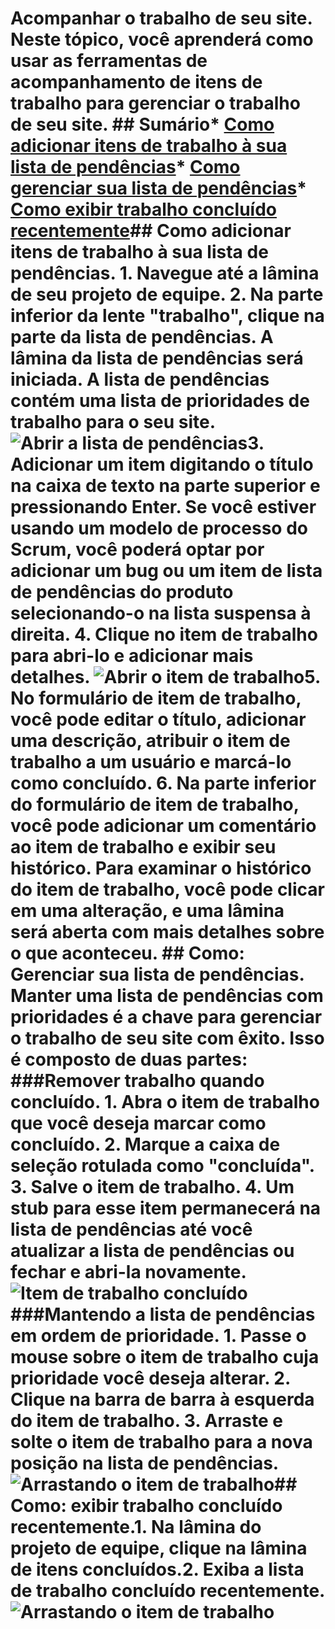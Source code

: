<properties urlDisplayName="Tracking work for your website" pageTitle="Tracking work for your website | Azure" metaKeywords="Visual Studio Online, VSO, work, items, backlog" description="Learn how to track and manage work for your website." metaCanonical="" services="visual-studio-online" documentationCenter="" title="Tracking work for your website" authors="rmarron" solutions="" manager="" editor="" />

<tags ms.service="visual-studio-online" ms.workload="tbd" ms.tgt_pltfrm="ibiza" ms.devlang="na" ms.topic="article" ms.date="01/01/1900" ms.author="rmarron"></tags>

# Acompanhar o trabalho de seu site. Neste tópico, você aprenderá como usar as ferramentas de acompanhamento de itens de trabalho para gerenciar o trabalho de seu site. \#\# Sumário\* [Como adicionar itens de trabalho à sua lista de pendências][Como adicionar itens de trabalho à sua lista de pendências]\* [Como gerenciar sua lista de pendências][Como gerenciar sua lista de pendências]\* [Como exibir trabalho concluído recentemente][Como exibir trabalho concluído recentemente]\#\# Como adicionar itens de trabalho à sua lista de pendências. 1. Navegue até a lâmina de seu projeto de equipe. 2. Na parte inferior da lente "trabalho", clique na parte da lista de pendências. A lâmina da lista de pendências será iniciada. A lista de pendências contém uma lista de prioridades de trabalho para o seu site. ![Abrir a lista de pendências][Abrir a lista de pendências]3. Adicionar um item digitando o título na caixa de texto na parte superior e pressionando Enter. Se você estiver usando um modelo de processo do Scrum, você poderá optar por adicionar um bug ou um item de lista de pendências do produto selecionando-o na lista suspensa à direita. 4. Clique no item de trabalho para abri-lo e adicionar mais detalhes. ![Abrir o item de trabalho][Abrir o item de trabalho]5. No formulário de item de trabalho, você pode editar o título, adicionar uma descrição, atribuir o item de trabalho a um usuário e marcá-lo como concluído. 6. Na parte inferior do formulário de item de trabalho, você pode adicionar um comentário ao item de trabalho e exibir seu histórico. Para examinar o histórico do item de trabalho, você pode clicar em uma alteração, e uma lâmina será aberta com mais detalhes sobre o que aconteceu. \#\# Como: Gerenciar sua lista de pendências. Manter uma lista de pendências com prioridades é a chave para gerenciar o trabalho de seu site com êxito. Isso é composto de duas partes: \#\#\#Remover trabalho quando concluído. 1. Abra o item de trabalho que você deseja marcar como concluído. 2. Marque a caixa de seleção rotulada como "concluída". 3. Salve o item de trabalho. 4. Um stub para esse item permanecerá na lista de pendências até você atualizar a lista de pendências ou fechar e abri-la novamente.![Item de trabalho concluído][Item de trabalho concluído]\#\#\#Mantendo a lista de pendências em ordem de prioridade. 1. Passe o mouse sobre o item de trabalho cuja prioridade você deseja alterar. 2. Clique na barra de barra à esquerda do item de trabalho. 3. Arraste e solte o item de trabalho para a nova posição na lista de pendências.![Arrastando o item de trabalho][Arrastando o item de trabalho]\#\# Como: exibir trabalho concluído recentemente.1. Na lâmina do projeto de equipe, clique na lâmina de itens concluídos.2. Exiba a lista de trabalho concluído recentemente. ![Arrastando o item de trabalho][1]

  [Como adicionar itens de trabalho à sua lista de pendências]: #how-to-add-work-items-to-your-backlog
  [Como gerenciar sua lista de pendências]: #how-to-manage-your-backlog
  [Como exibir trabalho concluído recentemente]: #how-to-view-recently-completed-work
  [Abrir a lista de pendências]: ./media/visual-studio-online-work-item-tracking/visual-studio-online-open-backlog.png
  [Abrir o item de trabalho]: ./media/visual-studio-online-work-item-tracking/visual-studio-online-open-work-item.png
  [Item de trabalho concluído]: ./media/visual-studio-online-work-item-tracking/visual-studio-online-completed-work-item.png
  [Arrastando o item de trabalho]: ./media/visual-studio-online-work-item-tracking/visual-studio-online-dragging-work-item.png
  [1]: ./media/visual-studio-online-work-item-tracking/visual-studio-online-completed-items.png
